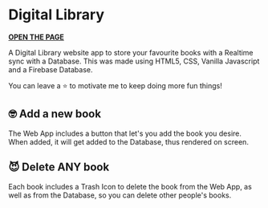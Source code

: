 # Digital Library
__[OPEN THE PAGE](https://1063551.github.io/Digital-Library/)__

A Digital Library website app to store your favourite books with a Realtime sync with a Database.
This was made using HTML5, CSS, Vanilla Javascript and a Firebase Database.

You can leave a ⭐️ to motivate me to keep doing more fun things!

## 🤓 Add a new book
The Web App includes a button that let's you add the book you desire. When added, it will get added to the Database, thus rendered on screen.

## 😈 Delete ANY book
Each book includes a Trash Icon to delete the book from the Web App, as well as from the Database, so you can delete other people's books.
